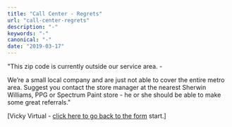 ```yaml
---
title: "Call Center - Regrets"
url: "call-center-regrets"
description: "-"
keywords: "-"
canonical: "-"
date: "2019-03-17"
---
```


"This zip code is currently outside our service area. -

We’re a small local company and are just not able to cover the entire metro area. Suggest you contact the store manager at the nearest Sherwin Williams, PPG or Spectrum Paint store - he or she should be able to make some great referrals."

\[Vicky Virtual - [click here to go back to the form](https://crestwoodpainting.com/call-center) start.\]
